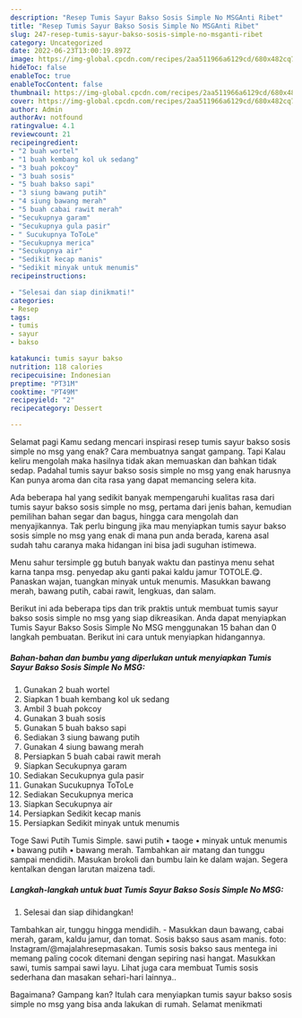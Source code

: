 ```yaml
---
description: "Resep Tumis Sayur Bakso Sosis Simple No MSGAnti Ribet"
title: "Resep Tumis Sayur Bakso Sosis Simple No MSGAnti Ribet"
slug: 247-resep-tumis-sayur-bakso-sosis-simple-no-msganti-ribet
category: Uncategorized
date: 2022-06-23T13:00:19.897Z
image: https://img-global.cpcdn.com/recipes/2aa511966a6129cd/680x482cq70/tumis-sayur-bakso-sosis-simple-no-msg-foto-resep-utama.jpg
hideToc: false
enableToc: true
enableTocContent: false
thumbnail: https://img-global.cpcdn.com/recipes/2aa511966a6129cd/680x482cq70/tumis-sayur-bakso-sosis-simple-no-msg-foto-resep-utama.jpg
cover: https://img-global.cpcdn.com/recipes/2aa511966a6129cd/680x482cq70/tumis-sayur-bakso-sosis-simple-no-msg-foto-resep-utama.jpg
author: Admin
authorAv: notfound
ratingvalue: 4.1
reviewcount: 21
recipeingredient:
- "2 buah wortel"
- "1 buah kembang kol uk sedang"
- "3 buah pokcoy"
- "3 buah sosis"
- "5 buah bakso sapi"
- "3 siung bawang putih"
- "4 siung bawang merah"
- "5 buah cabai rawit merah"
- "Secukupnya garam"
- "Secukupnya gula pasir"
- " Sucukupnya ToToLe"
- "Secukupnya merica"
- "Secukupnya air"
- "Sedikit kecap manis"
- "Sedikit minyak untuk menumis"
recipeinstructions:

- "Selesai dan siap dinikmati!"
categories:
- Resep
tags:
- tumis
- sayur
- bakso

katakunci: tumis sayur bakso 
nutrition: 118 calories
recipecuisine: Indonesian
preptime: "PT31M"
cooktime: "PT49M"
recipeyield: "2"
recipecategory: Dessert

---
```



Selamat pagi Kamu sedang mencari inspirasi resep tumis sayur bakso sosis simple no msg yang enak? Cara membuatnya sangat gampang. Tapi Kalau keliru mengolah maka hasilnya tidak akan memuaskan dan bahkan tidak sedap. Padahal tumis sayur bakso sosis simple no msg yang enak harusnya Kan punya aroma dan cita rasa yang dapat memancing selera kita.


Ada beberapa hal yang sedikit banyak mempengaruhi kualitas rasa dari tumis sayur bakso sosis simple no msg, pertama dari jenis bahan, kemudian pemilihan bahan segar dan bagus, hingga cara mengolah dan menyajikannya. Tak perlu bingung jika mau menyiapkan tumis sayur bakso sosis simple no msg yang enak di mana pun anda berada, karena asal sudah tahu caranya maka hidangan ini bisa jadi suguhan istimewa.

Menu sahur tersimple gg butuh banyak waktu dan pastinya menu sehat karna tanpa msg. penyedap aku ganti pakai kaldu jamur TOTOLE.😋. Panaskan wajan, tuangkan minyak untuk menumis. Masukkan bawang merah, bawang putih, cabai rawit, lengkuas, dan salam.


Berikut ini ada beberapa tips dan trik praktis untuk membuat tumis sayur bakso sosis simple no msg yang siap dikreasikan. Anda dapat menyiapkan Tumis Sayur Bakso Sosis Simple No MSG menggunakan 15 bahan dan 0 langkah pembuatan. Berikut ini cara untuk menyiapkan hidangannya.

<!--inarticleads1-->

##### Bahan-bahan dan bumbu yang diperlukan untuk menyiapkan Tumis Sayur Bakso Sosis Simple No MSG:

1. Gunakan 2 buah wortel
1. Siapkan 1 buah kembang kol uk sedang
1. Ambil 3 buah pokcoy
1. Gunakan 3 buah sosis
1. Gunakan 5 buah bakso sapi
1. Sediakan 3 siung bawang putih
1. Gunakan 4 siung bawang merah
1. Persiapkan 5 buah cabai rawit merah
1. Siapkan Secukupnya garam
1. Sediakan Secukupnya gula pasir
1. Gunakan  Sucukupnya ToToLe
1. Sediakan Secukupnya merica
1. Siapkan Secukupnya air
1. Persiapkan Sedikit kecap manis
1. Persiapkan Sedikit minyak untuk menumis


Toge Sawi Putih Tumis Simple. sawi putih • taoge • minyak untuk menumis • bawang putih • bawang merah. Tambahkan air matang dan tunggu sampai mendidih. Masukan brokoli dan bumbu lain ke dalam wajan. Segera kentalkan dengan larutan maizena tadi. 

<!--inarticleads2-->

##### Langkah-langkah untuk buat Tumis Sayur Bakso Sosis Simple No MSG:


1. Selesai dan siap dihidangkan!

Tambahkan air, tunggu hingga mendidih. - Masukkan daun bawang, cabai merah, garam, kaldu jamur, dan tomat. Sosis bakso saus asam manis. foto: Instagram/@majalahresepmasakan. Tumis sosis bakso saus mentega ini memang paling cocok ditemani dengan sepiring nasi hangat. Masukkan sawi, tumis sampai sawi layu. Lihat juga cara membuat Tumis sosis sederhana dan masakan sehari-hari lainnya.. 

Bagaimana? Gampang kan? Itulah cara menyiapkan tumis sayur bakso sosis simple no msg yang bisa anda lakukan di rumah. Selamat menikmati
